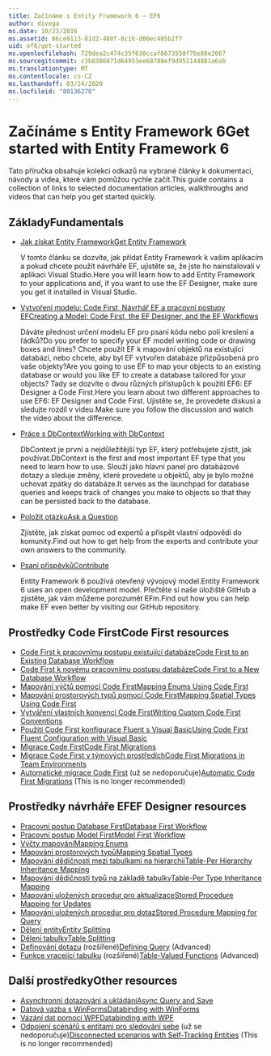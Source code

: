 ```yaml
---
title: Začínáme s Entity Framework 6 – EF6
author: divega
ms.date: 10/23/2016
ms.assetid: 66ce9113-81d2-480f-8c16-d00ec405b2f7
uid: ef6/get-started
ms.openlocfilehash: 729dea2c474c35f638ccaf6673550f76e88e2667
ms.sourcegitcommit: c3b8386071d64953ee68788ef9d951144881a6ab
ms.translationtype: MT
ms.contentlocale: cs-CZ
ms.lasthandoff: 03/24/2020
ms.locfileid: "80136270"
---
```

# <a name="get-started-with-entity-framework-6"></a><span data-ttu-id="567e4-102">Začínáme s Entity Framework 6</span><span class="sxs-lookup"><span data-stu-id="567e4-102">Get started with Entity Framework 6</span></span>

<span data-ttu-id="567e4-103">Tato příručka obsahuje kolekci odkazů na vybrané články k dokumentaci, návody a videa, které vám pomůžou rychle začít.</span><span class="sxs-lookup"><span data-stu-id="567e4-103">This guide contains a collection of links to selected documentation articles, walkthroughs and videos that can help you get started quickly.</span></span>

## <a name="fundamentals"></a><span data-ttu-id="567e4-104">Základy</span><span class="sxs-lookup"><span data-stu-id="567e4-104">Fundamentals</span></span>

* [<span data-ttu-id="567e4-105">Jak získat Entity Framework</span><span class="sxs-lookup"><span data-stu-id="567e4-105">Get Entity Framework</span></span>](~/ef6/fundamentals/install.md)

  <span data-ttu-id="567e4-106">V tomto článku se dozvíte, jak přidat Entity Framework k vašim aplikacím a pokud chcete použít návrháře EF, ujistěte se, že jste ho nainstalovali v aplikaci Visual Studio.</span><span class="sxs-lookup"><span data-stu-id="567e4-106">Here you will learn how to add Entity Framework to your applications and, if you want to use the EF Designer, make sure you get it installed in Visual Studio.</span></span>

* [<span data-ttu-id="567e4-107">Vytvoření modelu: Code First, Návrhář EF a pracovní postupy EF</span><span class="sxs-lookup"><span data-stu-id="567e4-107">Creating a Model: Code First, the EF Designer, and the EF Workflows</span></span>](~/ef6/modeling/index.md)

  <span data-ttu-id="567e4-108">Dáváte přednost určení modelu EF pro psaní kódu nebo polí kreslení a řádků?</span><span class="sxs-lookup"><span data-stu-id="567e4-108">Do you prefer to specify your EF model writing code or drawing boxes and lines?</span></span>
<span data-ttu-id="567e4-109">Chcete použít EF k mapování objektů na existující databázi, nebo chcete, aby byl EF vytvořen databáze přizpůsobená pro vaše objekty?</span><span class="sxs-lookup"><span data-stu-id="567e4-109">Are you going to use EF to map your objects to an existing database or would you like EF to create a database tailored for your objects?</span></span>
<span data-ttu-id="567e4-110">Tady se dozvíte o dvou různých přístupůch k použití EF6: EF Designer a Code First.</span><span class="sxs-lookup"><span data-stu-id="567e4-110">Here you learn about two different approaches to use EF6: EF Designer and Code First.</span></span>
<span data-ttu-id="567e4-111">Ujistěte se, že provedete diskusi a sledujte rozdíl v videu.</span><span class="sxs-lookup"><span data-stu-id="567e4-111">Make sure you follow the discussion and watch the video about the difference.</span></span>

* [<span data-ttu-id="567e4-112">Práce s DbContext</span><span class="sxs-lookup"><span data-stu-id="567e4-112">Working with DbContext</span></span>](~/ef6/fundamentals/working-with-dbcontext.md)

  <span data-ttu-id="567e4-113">DbContext je první a nejdůležitější typ EF, který potřebujete zjistit, jak používat.</span><span class="sxs-lookup"><span data-stu-id="567e4-113">DbContext is the first and most important EF type that you need to learn how to use.</span></span> <span data-ttu-id="567e4-114">Slouží jako hlavní panel pro databázové dotazy a sleduje změny, které provedete u objektů, aby je bylo možné uchovat zpátky do databáze.</span><span class="sxs-lookup"><span data-stu-id="567e4-114">It serves as the launchpad for database queries and keeps track of changes you make to objects so that they can be persisted back to the database.</span></span>

* [<span data-ttu-id="567e4-115">Položit otázku</span><span class="sxs-lookup"><span data-stu-id="567e4-115">Ask a Question</span></span>](~/ef6/resources/get-help.md)

  <span data-ttu-id="567e4-116">Zjistěte, jak získat pomoc od expertů a přispět vlastní odpovědi do komunity.</span><span class="sxs-lookup"><span data-stu-id="567e4-116">Find out how to get help from the experts and contribute your own answers to the community.</span></span>

* [<span data-ttu-id="567e4-117">Psaní příspěvků</span><span class="sxs-lookup"><span data-stu-id="567e4-117">Contribute</span></span>](https://github.com/aspnet/EntityFramework6/)

  <span data-ttu-id="567e4-118">Entity Framework 6 používá otevřený vývojový model.</span><span class="sxs-lookup"><span data-stu-id="567e4-118">Entity Framework 6 uses an open development model.</span></span> <span data-ttu-id="567e4-119">Přečtěte si naše úložiště GitHub a zjistěte, jak vám můžeme porozumět EFm.</span><span class="sxs-lookup"><span data-stu-id="567e4-119">Find out how you can help make EF even better by visiting our GitHub repository.</span></span>

## <a name="code-first-resources"></a><span data-ttu-id="567e4-120">Prostředky Code First</span><span class="sxs-lookup"><span data-stu-id="567e4-120">Code First resources</span></span>

  - [<span data-ttu-id="567e4-121">Code First k pracovnímu postupu existující databáze</span><span class="sxs-lookup"><span data-stu-id="567e4-121">Code First to an Existing Database Workflow</span></span>](~/ef6/modeling/code-first/workflows/existing-database.md)
  - [<span data-ttu-id="567e4-122">Code First k novému pracovnímu postupu databáze</span><span class="sxs-lookup"><span data-stu-id="567e4-122">Code First to a New Database Workflow</span></span>](~/ef6/modeling/code-first/workflows/new-database.md)
  - [<span data-ttu-id="567e4-123">Mapování výčtů pomocí Code First</span><span class="sxs-lookup"><span data-stu-id="567e4-123">Mapping Enums Using Code First</span></span>](~/ef6/modeling/code-first/data-types/enums.md)
  - [<span data-ttu-id="567e4-124">Mapování prostorových typů pomocí Code First</span><span class="sxs-lookup"><span data-stu-id="567e4-124">Mapping Spatial Types Using Code First</span></span>](~/ef6/modeling/code-first/data-types/spatial.md)
  - [<span data-ttu-id="567e4-125">Vytváření vlastních konvencí Code First</span><span class="sxs-lookup"><span data-stu-id="567e4-125">Writing Custom Code First Conventions</span></span>](~/ef6/modeling/code-first/conventions/custom.md)
  - [<span data-ttu-id="567e4-126">Použití Code First konfigurace Fluent s Visual Basic</span><span class="sxs-lookup"><span data-stu-id="567e4-126">Using Code First Fluent Configuration with Visual Basic</span></span>](~/ef6/modeling/code-first/fluent/vb.md)
  - [<span data-ttu-id="567e4-127">Migrace Code First</span><span class="sxs-lookup"><span data-stu-id="567e4-127">Code First Migrations</span></span>](~/ef6/modeling/code-first/migrations/index.md)
  - [<span data-ttu-id="567e4-128">Migrace Code First v týmových prostředích</span><span class="sxs-lookup"><span data-stu-id="567e4-128">Code First Migrations in Team Environments</span></span>](~/ef6/modeling/code-first/migrations/teams.md)
  - <span data-ttu-id="567e4-129">[Automatické migrace Code First](~/ef6/modeling/code-first/migrations/automatic.md) (už se nedoporučuje)</span><span class="sxs-lookup"><span data-stu-id="567e4-129">[Automatic Code First Migrations](~/ef6/modeling/code-first/migrations/automatic.md) (This is no longer recommended)</span></span>

## <a name="ef-designer-resources"></a><span data-ttu-id="567e4-130">Prostředky návrháře EF</span><span class="sxs-lookup"><span data-stu-id="567e4-130">EF Designer resources</span></span>
  - [<span data-ttu-id="567e4-131">Pracovní postup Database First</span><span class="sxs-lookup"><span data-stu-id="567e4-131">Database First Workflow</span></span>](~/ef6/modeling/designer/workflows/database-first.md)
  - [<span data-ttu-id="567e4-132">Pracovní postup Model First</span><span class="sxs-lookup"><span data-stu-id="567e4-132">Model First Workflow</span></span>](~/ef6/modeling/designer/workflows/model-first.md)
  - [<span data-ttu-id="567e4-133">Výčty mapování</span><span class="sxs-lookup"><span data-stu-id="567e4-133">Mapping Enums</span></span>](~/ef6/modeling/designer/data-types/enums.md)
  - [<span data-ttu-id="567e4-134">Mapování prostorových typů</span><span class="sxs-lookup"><span data-stu-id="567e4-134">Mapping Spatial Types</span></span>](~/ef6/modeling/designer/data-types/spatial.md)
  - [<span data-ttu-id="567e4-135">Mapování dědičnosti mezi tabulkami na hierarchii</span><span class="sxs-lookup"><span data-stu-id="567e4-135">Table-Per Hierarchy Inheritance Mapping</span></span>](~/ef6/modeling/designer/inheritance/tph.md)
  - [<span data-ttu-id="567e4-136">Mapování dědičnosti typů na základě tabulky</span><span class="sxs-lookup"><span data-stu-id="567e4-136">Table-Per Type Inheritance Mapping</span></span>](~/ef6/modeling/designer/inheritance/tpt.md)
  - [<span data-ttu-id="567e4-137">Mapování uložených procedur pro aktualizace</span><span class="sxs-lookup"><span data-stu-id="567e4-137">Stored Procedure Mapping for Updates</span></span>](~/ef6/modeling/designer/stored-procedures/cud.md)
  - [<span data-ttu-id="567e4-138">Mapování uložených procedur pro dotaz</span><span class="sxs-lookup"><span data-stu-id="567e4-138">Stored Procedure Mapping for Query</span></span>](~/ef6/modeling/designer/stored-procedures/query.md)
  - [<span data-ttu-id="567e4-139">Dělení entity</span><span class="sxs-lookup"><span data-stu-id="567e4-139">Entity Splitting</span></span>](~/ef6/modeling/designer/entity-splitting.md)
  - [<span data-ttu-id="567e4-140">Dělení tabulky</span><span class="sxs-lookup"><span data-stu-id="567e4-140">Table Splitting</span></span>](~/ef6/modeling/designer/table-splitting.md)
  - <span data-ttu-id="567e4-141">[Definování dotazu](~/ef6/modeling/designer/advanced/defining-query.md) (rozšířené)</span><span class="sxs-lookup"><span data-stu-id="567e4-141">[Defining Query](~/ef6/modeling/designer/advanced/defining-query.md) (Advanced)</span></span>
  - <span data-ttu-id="567e4-142">[Funkce vracející tabulku](~/ef6/modeling/designer/advanced/tvfs.md) (rozšířené)</span><span class="sxs-lookup"><span data-stu-id="567e4-142">[Table-Valued Functions](~/ef6/modeling/designer/advanced/tvfs.md) (Advanced)</span></span>

## <a name="other-resources"></a><span data-ttu-id="567e4-143">Další prostředky</span><span class="sxs-lookup"><span data-stu-id="567e4-143">Other resources</span></span>
  - [<span data-ttu-id="567e4-144">Asynchronní dotazování a ukládání</span><span class="sxs-lookup"><span data-stu-id="567e4-144">Async Query and Save</span></span>](~/ef6/fundamentals/async.md)
  - [<span data-ttu-id="567e4-145">Datová vazba s WinForms</span><span class="sxs-lookup"><span data-stu-id="567e4-145">Databinding with WinForms</span></span>](~/ef6/fundamentals/databinding/winforms.md)
  - [<span data-ttu-id="567e4-146">Vázání dat pomocí WPF</span><span class="sxs-lookup"><span data-stu-id="567e4-146">Databinding with WPF</span></span>](~/ef6/fundamentals/databinding/wpf.md)
  - <span data-ttu-id="567e4-147">[Odpojení scénářů s entitami pro sledování sebe](~/ef6/fundamentals/disconnected-entities/self-tracking-entities/walkthrough.md) (už se nedoporučuje)</span><span class="sxs-lookup"><span data-stu-id="567e4-147">[Disconnected scenarios with Self-Tracking Entities](~/ef6/fundamentals/disconnected-entities/self-tracking-entities/walkthrough.md) (This is no longer recommended)</span></span>
